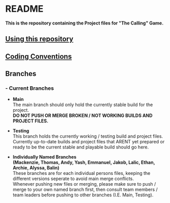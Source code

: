 # README
**This is the repository containing the Project files for "The Calling" Game.**

## [Using this repository](GUIDE.md)

## [Coding Conventions](CODE.md)

## Branches
### - Current Branches
- **Main**\
The main branch should only hold the currently stable build for the project.\
**DO NOT PUSH OR MERGE BROKEN / NOT WORKING BUILDS AND PROJECT FILES.**

- **Testing**\
This branch holds the currently working / testing build and project files.\
Currently up-to-date builds and project files that ARENT yet prepared or ready to be the current stable and playable build should go here.

- **Individually Named Branches**\
**(Mackenzie, Thomas, Andy, Yash, Emmanuel, Jakob, Lalic, Ethan, Archie, Alyssa, Balin)**\
These branches are for each individual persons files, keeping the different versions seperate to avoid main merge conflicts.\
Whenever pushing new files or merging, please make sure to push / merge to your own named branch first, then consult team members / team leaders before pushing to other branches (I.E. Main, Testing).
